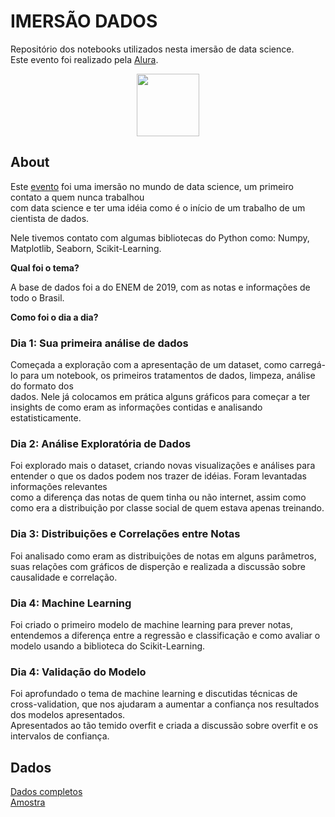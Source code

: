 # IMERSÃO DADOS


Repositório dos notebooks utilizados nesta imersão de data science.<br>
Este evento foi realizado pela [Alura](https://www.alura.com.br).

<p align="center">
  <img src="https://www.alura.com.br/assets/img/imersoes/imersao-dados/logo-mersao.1602858054.svg" width="100" title="">
</p>


## About

Este [evento](https://www.alura.com.br/imersao-dados) foi uma imersão no mundo de data science, um primeiro contato a quem nunca trabalhou<br>
com data science e ter uma idéia como é o início de um trabalho de um cientista de dados.

Nele tivemos contato com algumas bibliotecas do Python como: Numpy, Matplotlib, Seaborn, Scikit-Learning.<br>

<b>Qual foi o tema?</b>

A base de dados foi a do ENEM de 2019, com as notas e informações de todo o Brasil.



<b>Como foi o dia a dia?</b>

### Dia 1: Sua primeira análise de dados

Começada a exploração com a apresentação de um dataset, como carregá-lo para um notebook, os primeiros tratamentos de dados, limpeza, análise do formato dos <br>
dados. Nele já colocamos em prática alguns gráficos para começar a ter insights de como eram as informações contidas e analisando estatisticamente.

### Dia 2: Análise Exploratória de Dados

Foi explorado mais o dataset, criando novas visualizações e análises para entender o que os dados podem nos trazer de idéias. Foram levantadas informações relevantes<br>
como a diferença das notas de quem tinha ou não internet, assim como como era a distribuição por classe social de quem estava apenas treinando.


### Dia 3: Distribuições e Correlações entre Notas

Foi analisado como eram as distribuições de notas em alguns parâmetros, suas relações com gráficos de disperção e realizada a discussão sobre causalidade e correlação.

### Dia 4: Machine Learning 

Foi criado o primeiro modelo de machine learning para prever notas, entendemos a diferença entre a regressão e classificação  e como avaliar o modelo usando a biblioteca<r>
do Scikit-Learning.

### Dia 4: Validação do Modelo

Foi aprofundado o tema de machine learning e discutidas técnicas de cross-validation, que nos ajudaram a aumentar a confiança nos resultados dos modelos apresentados.<br>
Apresentados ao tão temido overfit e criada a discussão sobre overfit e os intervalos de confiança.


## Dados

[Dados completos](http://inep.gov.br/microdados) <br>
[Amostra](https://github.com/alura-cursos/imersao-dados-2-2020/blob/master/MICRODADOS_ENEM_2019_SAMPLE_43278.csv?raw=true)
